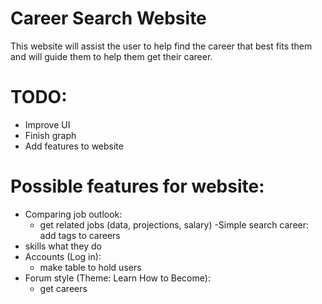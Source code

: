 # Career Search Website
This website will assist the user to help find the career that best fits them and will guide them to help them get their career.
# TODO:
- Improve UI
- Finish graph
- Add features to website
# Possible features for website:
- Comparing job outlook:
  - get related jobs (data, projections, salary)
-Simple search career: 	add tags to careers
 - skills what they do
- Accounts (Log in):
  - make table to hold users
- Forum style (Theme: Learn How to Become):
  - get careers 